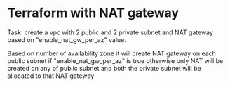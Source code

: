 # Terraform with NAT gateway 
Task: create a vpc with 2 public and 2 private subnet and NAT gateway based on "enable_nat_gw_per_az" value.

Based on number of availability zone it will create NAT gateway on each public subnet if "enable_nat_gw_per_az" is true otherwise only NAT will be created on any of public subnet and both the private subnet will be allocated to that NAT gateway

